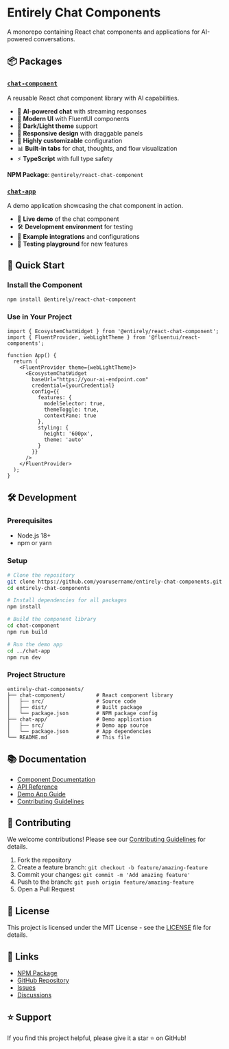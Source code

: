 # Entirely Chat Components

A monorepo containing React chat components and applications for AI-powered conversations.

## 📦 Packages

### [`chat-component`](./chat-component)
A reusable React chat component library with AI capabilities.

- 🤖 **AI-powered chat** with streaming responses
- 🎨 **Modern UI** with FluentUI components  
- 🌙 **Dark/Light theme** support
- 📱 **Responsive design** with draggable panels
- 🔧 **Highly customizable** configuration
- 📊 **Built-in tabs** for chat, thoughts, and flow visualization
- ⚡ **TypeScript** with full type safety

**NPM Package**: `@entirely/react-chat-component`

### [`chat-app`](./chat-app)
A demo application showcasing the chat component in action.

- 🚀 **Live demo** of the chat component
- 🛠️ **Development environment** for testing
- 📱 **Example integrations** and configurations
- 🎯 **Testing playground** for new features

## 🚀 Quick Start

### Install the Component
```bash
npm install @entirely/react-chat-component
```

### Use in Your Project
```tsx
import { EcosystemChatWidget } from '@entirely/react-chat-component';
import { FluentProvider, webLightTheme } from '@fluentui/react-components';

function App() {
  return (
    <FluentProvider theme={webLightTheme}>
      <EcosystemChatWidget
        baseUrl="https://your-ai-endpoint.com"
        credential={yourCredential}
        config={{
          features: {
            modelSelector: true,
            themeToggle: true,
            contextPane: true
          },
          styling: {
            height: '600px',
            theme: 'auto'
          }
        }}
      />
    </FluentProvider>
  );
}
```

## 🛠️ Development

### Prerequisites
- Node.js 18+
- npm or yarn

### Setup
```bash
# Clone the repository
git clone https://github.com/yourusername/entirely-chat-components.git
cd entirely-chat-components

# Install dependencies for all packages
npm install

# Build the component library
cd chat-component
npm run build

# Run the demo app
cd ../chat-app
npm run dev
```

### Project Structure
```
entirely-chat-components/
├── chat-component/          # React component library
│   ├── src/                 # Source code
│   ├── dist/                # Built package
│   └── package.json         # NPM package config
├── chat-app/                # Demo application
│   ├── src/                 # Demo app source
│   └── package.json         # App dependencies
└── README.md                # This file
```

## 📚 Documentation

- [Component Documentation](./chat-component/README.md)
- [API Reference](./chat-component/README.md#configuration)
- [Demo App Guide](./chat-app/README.md)
- [Contributing Guidelines](./CONTRIBUTING.md)

## 🤝 Contributing

We welcome contributions! Please see our [Contributing Guidelines](./CONTRIBUTING.md) for details.

1. Fork the repository
2. Create a feature branch: `git checkout -b feature/amazing-feature`
3. Commit your changes: `git commit -m 'Add amazing feature'`
4. Push to the branch: `git push origin feature/amazing-feature`
5. Open a Pull Request

## 📄 License

This project is licensed under the MIT License - see the [LICENSE](./LICENSE) file for details.

## 🔗 Links

- [NPM Package](https://www.npmjs.com/package/@entirely/react-chat-component)
- [GitHub Repository](https://github.com/yourusername/entirely-chat-components)
- [Issues](https://github.com/yourusername/entirely-chat-components/issues)
- [Discussions](https://github.com/yourusername/entirely-chat-components/discussions)

## ⭐ Support

If you find this project helpful, please give it a star ⭐ on GitHub!
